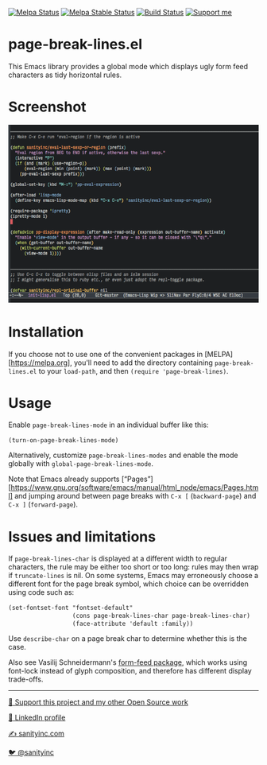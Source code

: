 [![Melpa Status](https://melpa.org/packages/page-break-lines-badge.svg)](https://melpa.org/#/page-break-lines)
[![Melpa Stable Status](https://stable.melpa.org/packages/page-break-lines-badge.svg)](https://stable.melpa.org/#/page-break-lines)
[![Build Status](https://github.com/purcell/page-break-lines/workflows/CI/badge.svg)](https://github.com/purcell/page-break-lines/actions)
<a href="https://www.patreon.com/sanityinc"><img alt="Support me" src="https://img.shields.io/badge/Support%20Me-%F0%9F%92%97-ff69b4.svg"></a>

page-break-lines.el
===================

This Emacs library provides a global mode which displays ugly form feed
characters as tidy horizontal rules.

Screenshot
==========

![page-break-lines screenshot](screenshot.png)

Installation
=============

If you choose not to use one of the convenient
packages in [MELPA][https://melpa.org], you'll need to
add the directory containing `page-break-lines.el` to your `load-path`, and
then `(require 'page-break-lines)`.

Usage
=====

Enable `page-break-lines-mode` in an individual buffer like this:

```elisp
(turn-on-page-break-lines-mode)
```

Alternatively, customize `page-break-lines-modes` and enable the mode globally with
`global-page-break-lines-mode`.

Note that Emacs already supports [“Pages”][https://www.gnu.org/software/emacs/manual/html_node/emacs/Pages.html]
and jumping around between page breaks with `C-x [` (`backward-page`)
and `C-x ]` (`forward-page`).

Issues and limitations
======================

If `page-break-lines-char` is displayed at a different width to
regular characters, the rule may be either too short or too long:
rules may then wrap if `truncate-lines` is nil. On some systems,
Emacs may erroneously choose a different font for the page break
symbol, which choice can be overridden using code such as:

```elisp
(set-fontset-font "fontset-default"
                  (cons page-break-lines-char page-break-lines-char)
                  (face-attribute 'default :family))
```

Use `describe-char` on a page break char to determine whether this
is the case.

Also see Vasilij Schneidermann's
[form-feed package](https://github.com/wasamasa/form-feed), which
works using font-lock instead of glyph composition, and therefore has
different display trade-offs.


<hr>

[💝 Support this project and my other Open Source work](https://www.patreon.com/sanityinc)

[💼 LinkedIn profile](https://uk.linkedin.com/in/stevepurcell)

[✍ sanityinc.com](http://www.sanityinc.com/)

[🐦 @sanityinc](https://twitter.com/sanityinc)
